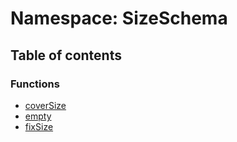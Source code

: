 # Namespace: SizeSchema

## Table of contents

### Functions

* [coverSize](/auto-docs/core/functions/SizeSchema.coverSize.md)
* [empty](/auto-docs/core/functions/SizeSchema.empty.md)
* [fixSize](/auto-docs/core/functions/SizeSchema.fixSize.md)
